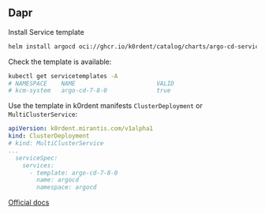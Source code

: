 ## Dapr
Install Service template
~~~bash
helm install argocd oci://ghcr.io/k0rdent/catalog/charts/argo-cd-service-template
~~~

Check the template is available:
~~~bash
kubectl get servicetemplates -A
# NAMESPACE    NAME                       VALID
# kcm-system   argo-cd-7-8-0              true
~~~

Use the template in k0rdent manifests `ClusterDeployment` or `MultiClusterService`:
~~~yaml
apiVersion: k0rdent.mirantis.com/v1alpha1
kind: ClusterDeployment
# kind: MultiClusterService
...
  serviceSpec:
    services:
      - template: argo-cd-7-8-0
        name: argocd
        namespace: argocd
~~~

[Official docs](https://argo-cd.readthedocs.io/en/stable/)
